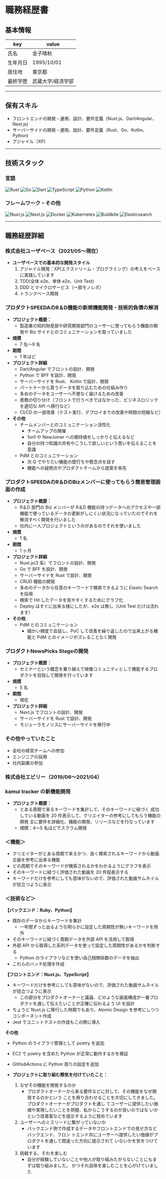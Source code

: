 # 職務経歴書

## 基本情報

|key|value|
|---|---|
|氏名|金子晴秋|
|生年月日|1995/10/01|
|居住地|東京都|
|最終学歴|武蔵大学/経済学部|

---

## 保有スキル

- フロントエンドの開発・運用、設計、要件定義（Nuxt.js、Dart/Angular、Next.js)
- サーバーサイドの開発・運用、設計、要件定義（Rust、Go、Kotlin、Python)
- アジャイル（XP)

---

## 技術スタック

### 言語

<p>
  <img alt="Rust" src="https://img.shields.io/badge/-Rust-000000?style=flat-square&logo=Rust&logoColor=white">
  <img alt="Go" src="https://img.shields.io/badge/-Go-00ADD8?style=flat-square&logo=Go&logoColor=white">
  <img alt="Dart" src="https://img.shields.io/badge/-Dart-0175C2?style=flat-square&logo=Dart&logoColor=white">
  <img alt="TypeScript" src="https://img.shields.io/badge/-TypeScript-007ACC?style=flat-square&logo=typescript&logoColor=white" />
  <img alt="Python" src="https://img.shields.io/badge/-Python-3776AB?style=flat-square&logo=Python&logoColor=white" />
  <img alt="Kotlin" src="https://img.shields.io/badge/-Kotlin-0095D5?style=flat-square&logo=Kotlin&logoColor=white" />
</p>

### フレームワーク・その他

<p>
  <img alt="Nuxt.js" src="https://img.shields.io/badge/-Nuxt.js-00DC82?style=flat-square&logo=Nuxt.js&logoColor=white" />
  <img alt="Next.js" src="https://img.shields.io/badge/-Next.js-000000?style=flat-square&logo=Next.js&logoColor=white" />
  <img alt="Docker" src="https://img.shields.io/badge/-Docker-46a2f1?style=flat-square&logo=docker&logoColor=white" />
  <img alt="Kubernetes" src="https://img.shields.io/badge/-Kubernetes-326CE5?style=flat-square&logo=Kubernetes&logoColor=white" />
  <img alt="Buildkite" src="https://img.shields.io/badge/-Buildkite-14CC80?style=flat-square&logo=Buildkite&logoColor=white" />
  <img alt="Elasticsearch" src="https://img.shields.io/badge/-Elasticsearch-005571?style=flat-square&logo=Elasticsearch&logoColor=white" />
</p>

---

## 職務経歴詳細

### 株式会社ユーザベース（2021/05〜現在）

- **ユーザベースでの基本的な開発スタイル**
  1. アジャイル開発：XP(エクストリーム・プログラミング）の考えをベースに実践しています
  2. TDD(全体 e2e、単体 e2e、Unit Test)
  3. DDD とマイクロサービス（一部モノレポ）
  4. トランクベース開発 

### プロダクトSPEEDAのR＆D機能の新規機能開発・技術的負債の解消
- **プロジェクト概要：**
  - 製造業の知的財産部や研究開発部門のユーザーに使ってもらう機能の開発や Biz サイドとのコミュニケーションを取っていました
- **規模**
  - 7 名〜9 名
- **期間**
  - 1 年ほど 
- **プロジェクト詳細**
  - Dart/Angular でフロントの設計、開発
  - Python で BFF を設計、開発
  - サーバーサイドを Rust、 Kotlin で設計、開発
  - パートナーから貰うデータを取り込むための仕組み作り
  - 多めのデータをユーザーへ不便なく届けるための改善
  - 責務の切り分け（フロントで行うべきではなかった、ビジネスロジックを適切な API へ移行など）
  - CI/CD の一部改善（テスト実行、デプロイまでの改善や時間の短縮など）
- **その他**
  - チームメンバーとのコミュニケーション活性化
    - チームアップの開催
    - 1on1 や NewJoiner への期待値をしっかりと伝えるなど
    - 自分の持つ知識の共有やこうして欲しいという思いを伝えることを意識
  - PdM とのコミュニケーション
    - 次 Q でやりたい機能の壁打ちや懸念点を話す
    - 機能への疑問点やプロダクトチームから提案を率先

### プロダクトSPEEDAのR＆DのBizメンバーに使ってもらう簡易管理画面の作成
- **プロジェクト概要：**
  - R＆D 部門の Biz メンバーが R＆D 機能の持つデータへのアクセスや一部機能で使っているデータの更新がしにくい状況になっていたのでそれを解消すべく開発を行いました
  - 社内に一人プロジェクトというのがあるのでそれを使いました
- **規模**
  - 1 名
- **期間**
  - 1 ヶ月 
- **プロジェクト詳細**
  - Nuxt.js(3 系）でフロントの設計、開発
  - Go で BFF を設計、開発
  - サーバーサイドを Rust で設計、開発
  - CRUD 機能の開発
  - 多めのデータから任意のキーワードで検索できるように Elastic Search を採用
  - 検索で Hit したデータを見やすくするためにグラフ化
  - Deploy はすぐに出来る様にしたが、e2e は無し（Unit Test だけは流れます）
- **その他**
  - PdM とのコミュニケーション
    - 細かい頻度で会話し、PoC して改善を繰り返したので出来上がる機能と PdM とのイメージがズレることなく開発

### プロダクトNewsPicks Stageの開発
- **プロジェクト概要：**
  - セミナーという概念を乗り越えて映像コミュニティとして機能するプロダクトを目指して開発を行っています
- **規模**
  - 5 名
- **期間**
  - 現在 
- **プロジェクト詳細**
  - Next.js でフロントの設計、開発
  - サーバーサイドを Rust で設計、開発
  - モジューラモノリスにサーバーサイドを移行中

### その他やっていたこと
- 会社の経営チームへの参加
- エンジニアの採用
- 社内副業の参加 

### 株式会社エビリー（2019/06〜2021/04）

### kamui tracker の新機能開発
- **プロジェクト概要：**
  - とある周期で来るキーワードを集計して、そのキーワードに紐づく
    成功している動画を 20 件表示して、クリエイターの参考にしてもらう機能の開発
    主に要件を詳細化、機能の開発、リリースなどを行なっています
  - 規模：4〜5 名ほどでスクラム開発
       
### ＜機能＞
- クリエイターがとある周期で来るかつ、良く検索されるキーワードから動画企画を参考に出来る機能
- どの周期でそのキーワードが検索されるかをわかるようにグラフを表示
- そのキーワードに紐づく評価された動画を 20 件程表示する
- キーワードだけを参考にしても意味がないので、評価された動画サムネイルが目立つように表示

### ＜技術など＞
**【バックエンド：Ruby、Python】**
- 既存のデータからキーワードを集計
  - 一年間ずっと出るような明らかに設定した周期性が無いキーワードを除外
- そのキーワードに紐づく周期データを外部 API を活用して取得
- 外部 API から取得した系列データを使って設定した周期性があるかを判断する 
  - Python のライブラリなどを使い自己相関係数のデータを抽出
- これらのバッチ処理を作成

**【フロントエンド：Nuxt.js、TypeScript】**
- キーワードだけを参考にしても意味がないので、評価された動画サムネイルが目立つように表示
  - この部分をプロダクトオーナーと議論、どのような画面構成が一番プロダクトを通して伝えたいことが正確に伝わるよう UI を設計
- ちょうど Nuxt.js に移行した時期でもあり、Atomic Design を参考にしつつコンポーネント作成
- Jest でユニットテストの作成もこの際に導入

**その他**
 - Python のライブラリ管理として poetry を追加
 - EC2 で poetry を含めた Python が正常に動作するかを検証
 - GitHubActions に Python 周りの設定を追加

- **プロジェクトに取り組む際気を付けていたこと：**
  1. なぜその機能を開発するのか
     - プロダクトオーナーから来る要件などに対して、その機能をなぜ開発するのかという
       ことを擦り合わせることを大切にしてきました。プロダクトオーナーがプロダクトを通し
       てユーザーに提供したい価値や実現したいことを把握、私からこうするのが良いのではな
       いかという改善案などを提示するように努めています  
  2. ユーザーへのミスリードに繋がっていないか
     - バックエンド側で作成するデータやフロントエンドでの見せ方などバックエンド、フロン
       トエンド共にユーザーへ提供したい価値がプロダクトを通して間違った方向に提示されて
       いないかを気をつけています
  3. 挑戦する、それを楽しむ
     - 自分が経験していないことや他人が取り組みたがらないことにもまずは取り組みました。
       かつそれ自体を楽しむことを心がけていました